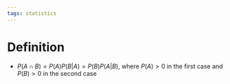```yaml
---
tags: statistics
---
```


# Definition

- $P(A \cap B) = P(A) P(B | A) = P(B) P(A | B)$, where $P(A) > 0$ in the first case and $P(B) > 0$ in the second case

